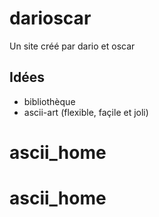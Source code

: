 # darioscar

Un site créé par dario et oscar

## Idées

 - bibliothèque
 - ascii-art (flexible, façile et joli)




# ascii_home
# ascii_home
